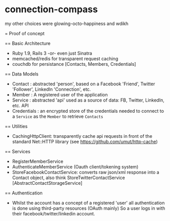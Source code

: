 connection-compass
==================

my other choices were glowing-octo-happiness and wdikh

= Proof of concept

== Basic Architecture
- Ruby 1.9, Rails 3 -or- even just Sinatra
- memcached/redis for transparent request caching
- couchdb for persistance [Contacts, Members, Credentials]

== Data Models
- Contact : abstracted 'person', based on a Facebook 'Friend', Twitter
  'Follower', LinkedIn 'Connection', etc.
- Member : A registered user of the application
- Service : abstracted 'api' used as a source of data: FB, Twitter,
  LinkedIn, etc. API
- Credentials : an encrypted store of the credentials needed to connect
  to a `Service` as the `Member` to retrieve `Contacts` 

== Utilities
- CachingHttpClient: transparently cache api requests in front of the
  standard Net::HTTP library (see https://github.com/umut/http-cache)

== Services
- RegisterMemberService
- AuthenticateMemberService (Oauth client/tokening system)
- StoreFacebookContactService: converts raw json/xml response into a
  Contact object, also think StoreTwitterContactService
[AbstractContactStorageService]


== Authentication
- Whilst the account has a concept of a registered 'user' all
  authentication is done using third-party resources (OAuth mainly) So a
user logs in with their facebook/twitter/linkedin account.

